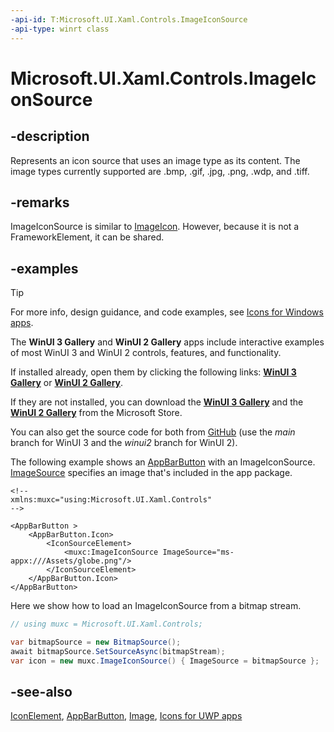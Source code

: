 ```yaml
---
-api-id: T:Microsoft.UI.Xaml.Controls.ImageIconSource
-api-type: winrt class
---
```


# Microsoft.UI.Xaml.Controls.ImageIconSource

<!--
public class ImageIconSource : Microsoft.UI.Xaml.Controls.IconSource
-->

## -description

Represents an icon source that uses an image type as its content. The image types currently supported are .bmp, .gif, .jpg, .png, .wdp, and .tiff.

## -remarks

ImageIconSource is similar to [ImageIcon](imageicon.md). However, because it is not a FrameworkElement, it can be shared.

## -examples

> [!TIP]
> For more info, design guidance, and code examples, see [Icons for Windows apps](/windows/apps/design/style/icons).
>
> The **WinUI 3 Gallery** and **WinUI 2 Gallery** apps include interactive examples of most WinUI 3 and WinUI 2 controls, features, and functionality.
>
> If installed already, open them by clicking the following links: [**WinUI 3 Gallery**](winui3gallery:/item/IconElement) or [**WinUI 2 Gallery**](winui2gallery:/item/IconElement).
>
> If they are not installed, you can download the [**WinUI 3 Gallery**](https://www.microsoft.com/p/winui-3-controls-gallery/9p3jfpwwdzrc) and the [**WinUI 2 Gallery**](https://www.microsoft.com/p/xaml-controls-gallery/9msvh128x2zt) from the Microsoft Store.
>
> You can also get the source code for both from [GitHub](https://github.com/Microsoft/WinUI-Gallery) (use the *main* branch for WinUI 3 and the *winui2* branch for WinUI 2).

The following example shows an [AppBarButton](appbarbutton.md) with an ImageIconSource. [ImageSource](../microsoft.ui.xaml.media/imagesource.md) specifies an image that's included in the app package.

```xaml
<!--
xmlns:muxc="using:Microsoft.UI.Xaml.Controls"
-->

<AppBarButton >
    <AppBarButton.Icon>
        <IconSourceElement>
            <muxc:ImageIconSource ImageSource="ms-appx:///Assets/globe.png"/>
        </IconSourceElement>
    </AppBarButton.Icon>
</AppBarButton>
```

Here we show how to load an ImageIconSource from a bitmap stream.

```csharp
// using muxc = Microsoft.UI.Xaml.Controls;

var bitmapSource = new BitmapSource();
await bitmapSource.SetSourceAsync(bitmapStream);
var icon = new muxc.ImageIconSource() { ImageSource = bitmapSource };
```

## -see-also

[IconElement](iconelement.md), [AppBarButton](appbarbutton.md), [Image](image.md), [Icons for UWP apps](/windows/uwp/style/icons)
